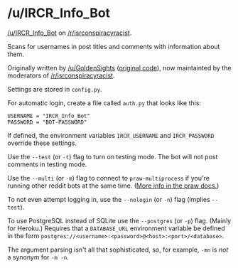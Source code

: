 /u/IRCR_Info_Bot
================

[/u/IRCR_Info_Bot](http://www.reddit.com/user/IRCR_Info_Bot) on [/r/isrconspiracyracist](http://www.reddit.com/r/isrconspiracyracist).

Scans for usernames in post titles and comments with information about them.

Originally written by [/u/GoldenSights](http://www.reddit.com/user/GoldenSights) ([original code](https://github.com/voussoir/reddit/blob/master/TitleNames/titlenames.py)), now maintainted by the moderators of [/r/isrconspiracyracist](http://www.reddit.com/r/isrconspiracyracist).

Settings are stored in `config.py`.

For automatic login, create a file called `auth.py` that looks like this:

    USERNAME = "IRCR_Info_Bot"
    PASSWORD = "BOT-PASSWORD"

If defined, the environment variables `IRCR_USERNAME` and `IRCR_PASSWORD` override these settings.

Use the `--test` (or `-t`) flag to turn on testing mode. The bot will not post comments in testing mode.

Use the `--multi` (or `-m`) flag to connect to `praw-multiprocess` if you're running other reddit bots at the same time. ([More info in the praw docs.](http://praw.readthedocs.org/en/latest/pages/multiprocess.html))

To not even attempt logging in, use the `--nologin` (or `-n`) flag (implies `--test`).

To use PostgreSQL instead of SQLite use the `--postgres` (or `-p`) flag. (Mainly for Heroku.) Requires that a `DATABASE_URL` environment variable be defined in the form `postgres://<username>:<password>@<host>:<port>/<database>`.

The argument parsing isn't all that sophisticated, so, for example, `-mn` is *not* a synonym for `-m -n`.
